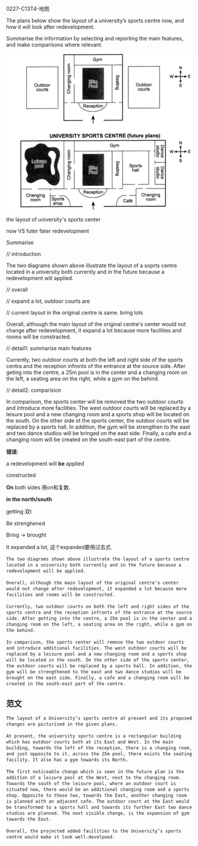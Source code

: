 0227-C13T4-地图

The plans below show the layout of a university’s sports centre now, and how it will look after redevelopment.

Summarise the information by selecting and reporting the main features, and make comparisons where relevant.

![img](0227-C13T4-地图.assets/c75c36eaed803e496d43bf6c06b61f11.png)



the layout of university's sports center 

now VS futer fater redevelopment

Summarise

// introduction

The two diagrams shown above illustrate the layout of a soprts centre located in a university both currently and in the future because a redevelopment will applied.

// overall

// expand a lot, outdoor courts are 

// current layout in the original centre is same. bring lots

Overall, although the main layout of the original centre's center would not change after redevelopment, it expand a lot because more facilities and rooms will be constracted.

// detail1: summarise main features

Currently, two outdoor courts at both the left and right side of the sports centra and the reception infronts of the entrance at the source side. After geting into the centre, a 25m pool is in the center and a changing room on the left, a seating area on the right, while a gym on the behind. 

// detail2: comparision

In comparison, the sports center will be removed the two outdoor courts and introduce more facilities. The west outdoor courts will be replaced by a leisure pool and a new changing room and a sports shop will be located on the south. On the other side ot the sports center, the outdoor courts will be replaced by a sports hall. In addition, the gym will be strengthen to the east and two dance studios will be bringed on the east side. Finally, a cafe and a changing room will be created on the south-east part of the centre.



**错误:**

a redevelopment will **be** applied 

constructed

**On** both sides 用on和复数. 

**in the north/south**

getting 双t

Be strenghened 

Bring -> brought

It expanded a lot, 这个expanded要用过去式.

```text
The two diagrams shown above illustrate the layout of a sports centre located in a university both currently and in the future because a redevelopment will be applied.

Overall, although the main layout of the original centre's center would not change after redevelopment, it expanded a lot because more facilities and rooms will be constructed.

Currently, two outdoor courts on both the left and right sides of the sports centra and the reception infronts of the entrance at the source side. After getting into the centre, a 25m pool is in the center and a changing room on the left, a seating area on the right, while a gym on the behind. 

In comparison, the sports center will remove the two outdoor courts and introduce additional facilities. The west outdoor courts will be replaced by a leisure pool and a new changing room and a sports shop will be located in the south. On the other side of the sports center, the outdoor courts will be replaced by a sports hall. In addition, the gym will be strengthened to the east and two dance studios will be brought on the east side. Finally, a cafe and a changing room will be created in the south-east part of the centre.
```

## 范文



```
The layout of a University’s sports centre at present and its proposed changes are picturised in the given plans.

At present, the university sports centre is a rectangular building which has outdoor courts both at its East and West. In the main building, towards the left of the reception, there is a changing room, and just opposite to it, across the 25m pool, there exists the seating facility. It also has a gym towards its North.

The first noticeable change which is seen in the future plan is the addition of a leisure pool at the West, next to the changing room. Towards the south of the leisure pool, where an outdoor court is situated now, there would be an additional changing room and a sports shop. Opposite to these two, towards the East, another changing room is planned with an adjacent cafe. The outdoor court at the East would be transformed to a sports hall and towards its further East two dance studios are planned. The next visible change, is the expansion of gym towards the East.

Overall, the projected added facilities to the University’s sports centre would make it look well-develpoed.
```





